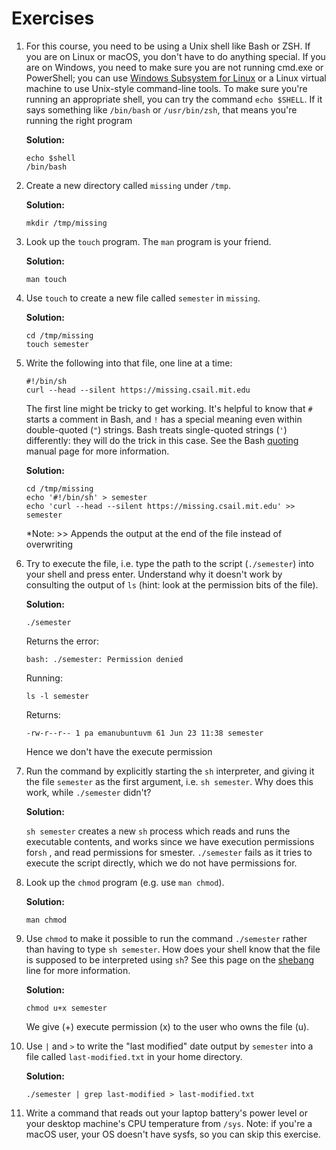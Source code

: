 # Exercises

 1. For this course, you need to be using a Unix shell like Bash or ZSH. If you
    are on Linux or macOS, you don't have to do anything special. If you are on
    Windows, you need to make sure you are not running cmd.exe or PowerShell;
    you can use [Windows Subsystem for
    Linux](https://docs.microsoft.com/en-us/windows/wsl/) or a Linux virtual
    machine to use Unix-style command-line tools. To make sure you're running
    an appropriate shell, you can try the command `echo $SHELL`. If it says
    something like `/bin/bash` or `/usr/bin/zsh`, that means you're running the
    right program

    **Solution:**
    ```
    echo $shell
    /bin/bash
    ```

 1. Create a new directory called `missing` under `/tmp`.

    **Solution:**
    ```
    mkdir /tmp/missing
    ```

 1. Look up the `touch` program. The `man` program is your friend.

    **Solution:**
    ```
    man touch
    ```
 1. Use `touch` to create a new file called `semester` in `missing`.

    **Solution:**
    ```
    cd /tmp/missing
    touch semester
    ```
 1. Write the following into that file, one line at a time:
    ```
    #!/bin/sh
    curl --head --silent https://missing.csail.mit.edu
    ```
    The first line might be tricky to get working. It's helpful to know that
    `#` starts a comment in Bash, and `!` has a special meaning even within
    double-quoted (`"`) strings. Bash treats single-quoted strings (`'`)
    differently: they will do the trick in this case. See the Bash
    [quoting](https://www.gnu.org/software/bash/manual/html_node/Quoting.html)
    manual page for more information.

    **Solution:**
    ```
    cd /tmp/missing
    echo '#!/bin/sh' > semester
    echo 'curl --head --silent https://missing.csail.mit.edu' >> semester
    ```
    *Note: >> Appends the output at the end of the file instead of overwriting
 1. Try to execute the file, i.e. type the path to the script (`./semester`)
    into your shell and press enter. Understand why it doesn't work by
    consulting the output of `ls` (hint: look at the permission bits of the
    file).

    **Solution:**
    ```
    ./semester

    ```
    Returns the error:
    ```
    bash: ./semester: Permission denied
    ```
    Running:
    ```
    ls -l semester
    ```
    Returns:
    ```
    -rw-r--r-- 1 pa emanubuntuvm 61 Jun 23 11:38 semester
    ```
    Hence we don't have the execute permission
 1. Run the command by explicitly starting the `sh` interpreter, and giving it
    the file `semester` as the first argument, i.e. `sh semester`. Why does
    this work, while `./semester` didn't?

    **Solution:**

    `sh semester` creates a new `sh` process which reads and runs the executable contents, and works since we have execution permissions for`sh` , and read permissions for smester. `./semester` fails as it tries to execute the script directly, which we do not have permissions for.

 1. Look up the `chmod` program (e.g. use `man chmod`).

    **Solution:**
    ```
    man chmod
    ```
 1. Use `chmod` to make it possible to run the command `./semester` rather than
    having to type `sh semester`. How does your shell know that the file is
    supposed to be interpreted using `sh`? See this page on the
    [shebang](https://en.wikipedia.org/wiki/Shebang_(Unix)) line for more
    information.

    **Solution:**
    ```
    chmod u+x semester
    ```
    We give (+) execute permission (x) to the user who owns the file (u).
 1. Use `|` and `>` to write the "last modified" date output by
    `semester` into a file called `last-modified.txt` in your home
    directory.

    **Solution:**
    ```
    ./semester | grep last-modified > last-modified.txt
    ```
 1. Write a command that reads out your laptop battery's power level or your
    desktop machine's CPU temperature from `/sys`. Note: if you're a macOS
    user, your OS doesn't have sysfs, so you can skip this exercise.

    
